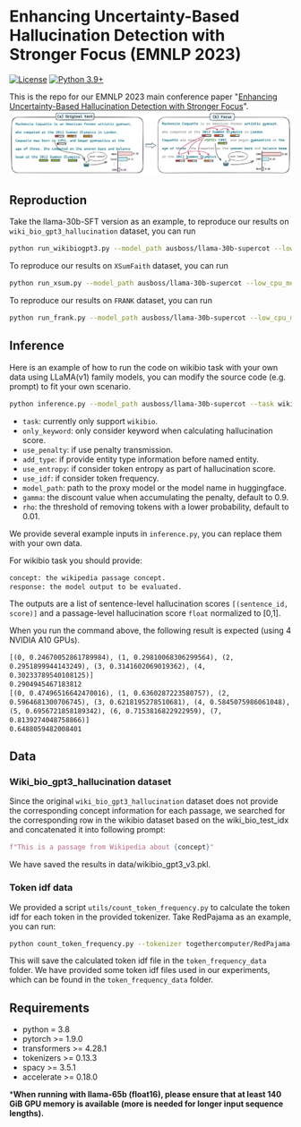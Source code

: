 

# Enhancing Uncertainty-Based Hallucination Detection with Stronger Focus (EMNLP 2023)
[![License](https://img.shields.io/badge/License-Apache_2.0-green.svg)](https://github.com/tatsu-lab/stanford_alpaca/blob/main/LICENSE) 
[![Python 3.9+](https://img.shields.io/badge/python-3.8+-blue.svg)](https://www.python.org/downloads/release/python-390/) 

This is the repo for our EMNLP 2023 main conference paper "[Enhancing Uncertainty-Based Hallucination Detection with Stronger Focus](https://arxiv.org/abs/2311.13230)".
![](assets/overall.png)
## Reproduction
Take the llama-30b-SFT version as an example, to reproduce our results on `wiki_bio_gpt3_hallucination` dataset, you can run
```bash
python run_wikibiogpt3.py --model_path ausboss/llama-30b-supercot --low_cpu_mem_usage
```
To reproduce our results on `XSumFaith` dataset, you can run
```bash
python run_xsum.py --model_path ausboss/llama-30b-supercot --low_cpu_mem_usage
```
To reproduce our results on `FRANK` dataset, you can run
```bash
python run_frank.py --model_path ausboss/llama-30b-supercot --low_cpu_mem_usage
```
## Inference
Here is an example of how to run the code on wikibio task with your own data using LLaMA(v1) family models, you can modify the source code (e.g. prompt) to fit your own scenario. 
```bash
python inference.py --model_path ausboss/llama-30b-supercot --task wikibio --only_keyword --use_penalty --add_type --use_idf --use_entropy --gamma 0.9 --rho 0.01
```
- `task`: currently only support `wikibio`.
- `only_keyword`: only consider keyword when calculating hallucination score.
- `use_penalty`: if use penalty transmission.
- `add_type`: if provide entity type information before named entity.
- `use_entropy`: if consider token entropy as part of hallucination score.
- `use_idf`: if consider token frequency.
- `model_path`: path to the proxy model or the model name in huggingface.
- `gamma`: the discount value when accumulating the penalty, default to 0.9.
- `rho`: the threshold of removing tokens with a lower probability, default to 0.01.

We provide several example inputs in `inference.py`, you can replace them with your own data.

For wikibio task you should provide:
```angular2html
concept: the wikipedia passage concept.
response: the model output to be evaluated.
```
The outputs are a list of sentence-level hallucination scores `[(sentence_id, score)]` and a passage-level hallucination score `float` normalized to [0,1].

When you run the command above, the following result is expected (using 4 NVIDIA A10 GPUs).
```angular2html
[(0, 0.24670052861789984), (1, 0.29810068306299564), (2, 0.2951899944143249), (3, 0.3141602069019362), (4, 0.30233789540108125)]
0.2904945467183812
[(0, 0.47496516642470016), (1, 0.6360287223580757), (2, 0.5964681300706745), (3, 0.6218195278510681), (4, 0.5845075986061048), (5, 0.6956721858189342), (6, 0.7153816822922959), (7, 0.8139274048758866)]
0.6488059482008401
```
## Data
###  Wiki_bio_gpt3_hallucination dataset
Since the original `wiki_bio_gpt3_hallucination` dataset does not provide the corresponding concept information for each passage, we searched for the corresponding row in the wikibio dataset based on the wiki_bio_test_idx and concatenated it into following prompt:
```python
f"This is a passage from Wikipedia about {concept}"
```
We have saved the results in data/wikibio_gpt3_v3.pkl.
### Token idf data
We provided a script `utils/count_token_frequency.py` to calculate the token idf for each token in the provided tokenizer. Take RedPajama as an example, you can run:
```bash
python count_token_frequency.py --tokenizer togethercomputer/RedPajama-INCITE-7B-Base
```
This will save the calculated token idf file in the `token_frequency_data` folder. We have provided some token idf files used in our experiments, which can be found in the `token_frequency_data` folder.
## Requirements
+ python = 3.8
+ pytorch >= 1.9.0
+ transformers >= 4.28.1
+ tokenizers >= 0.13.3
+ spacy >= 3.5.1
+ accelerate >= 0.18.0


***When running with llama-65b (float16), please ensure that at least 140 GiB GPU memory is available (more is needed for longer input sequence lengths).**
